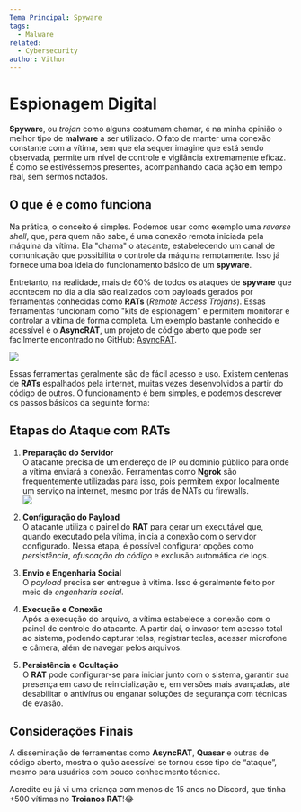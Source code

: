 ```yaml
---
Tema Principal: Spyware
tags:
  - Malware
related:
  - Cybersecurity
author: Vithor
---
```

# Espionagem Digital

**Spyware**, ou *trojan* como alguns costumam chamar, é na minha opinião o melhor tipo de **malware** a ser utilizado. O fato de manter uma conexão constante com a vítima, sem que ela sequer imagine que está sendo observada, permite um nível de controle e vigilância extremamente eficaz. É como se estivéssemos presentes, acompanhando cada ação em tempo real, sem sermos notados.
## O que é e como funciona

Na prática, o conceito é simples. Podemos usar como exemplo uma *reverse shell*, que, para quem não sabe, é uma conexão remota iniciada pela máquina da vítima. Ela "chama" o atacante, estabelecendo um canal de comunicação que possibilita o controle da máquina remotamente. Isso já fornece uma boa ideia do funcionamento básico de um **spyware**.

Entretanto, na realidade, mais de 60% de todos os ataques de **spyware** que acontecem no dia a dia são realizados com payloads gerados por ferramentas conhecidas como **RATs** (*Remote Access Trojans*). Essas ferramentas funcionam como "kits de espionagem" e permitem monitorar e controlar a vítima de forma completa. Um exemplo bastante conhecido e acessível é o **AsyncRAT**, um projeto de código aberto que pode ser facilmente encontrado no GitHub: [AsyncRAT](https://github.com/NYAN-x-CAT/AsyncRAT-C-Sharp).

![](https://camo.githubusercontent.com/2a010ac3ffdda9c94e456a50ba24aac5d2bcf4610886660b6b9af6eb419407db/68747470733a2f2f692e696d6775722e636f6d2f4b626f6d45636f2e706e67)

Essas ferramentas geralmente são de fácil acesso e uso. Existem centenas de **RATs** espalhados pela internet, muitas vezes desenvolvidos a partir do código de outros. O funcionamento é bem simples, e podemos descrever os passos básicos da seguinte forma:
## Etapas do Ataque com RATs

1. **Preparação do Servidor**  
   O atacante precisa de um endereço de IP ou domínio público para onde a vítima enviará a conexão. Ferramentas como **Ngrok** são frequentemente utilizadas para isso, pois permitem expor localmente um serviço na internet, mesmo por trás de NATs ou firewalls.  
   ![](https://miro.medium.com/v2/resize:fit:1400/0*ADBMfAVYNUBpasTs.png)

2. **Configuração do Payload**  
   O atacante utiliza o painel do **RAT** para gerar um executável que, quando executado pela vítima, inicia a conexão com o servidor configurado. Nessa etapa, é possível configurar opções como *persistência*, *ofuscação do código* e exclusão automática de logs.

3. **Envio e Engenharia Social**  
   O *payload* precisa ser entregue à vítima. Isso é geralmente feito por meio de *engenharia social*.

4. **Execução e Conexão**  
   Após a execução do arquivo, a vítima estabelece a conexão com o painel de controle do atacante. A partir daí, o invasor tem acesso total ao sistema, podendo capturar telas, registrar teclas, acessar microfone e câmera, além de navegar pelos arquivos.

5. **Persistência e Ocultação**  
   O **RAT** pode configurar-se para iniciar junto com o sistema, garantir sua presença em caso de reinicialização e, em versões mais avançadas, até desabilitar o antivírus ou enganar soluções de segurança com técnicas de evasão.
## Considerações Finais

A disseminação de ferramentas como **AsyncRAT**, **Quasar** e outras de código aberto, mostra o quão acessível se tornou esse tipo de “ataque”, mesmo para usuários com pouco conhecimento técnico.

Acredite eu já vi uma criança com menos de 15 anos no Discord, que tinha +500 vítimas no **Troianos RAT**!😂